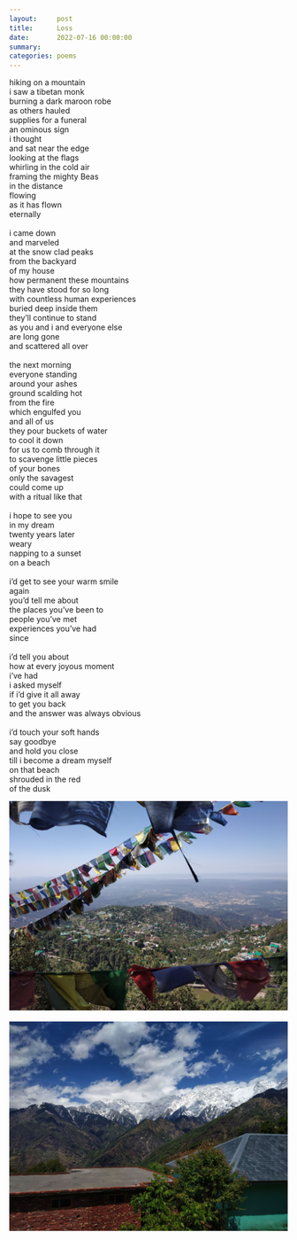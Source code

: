 ```yaml
---
layout:     post
title:      Loss
date:       2022-07-16 00:00:00
summary:    
categories: poems
---
```


hiking on a mountain\
i saw a tibetan monk\
burning a dark maroon robe\
as others hauled\
supplies for a funeral\
an ominous sign\
i thought\
and sat near the edge\
looking at the flags\
whirling in the cold air\
framing the mighty Beas\
in the distance\
flowing\
as it has flown\
eternally\
\
i came down\
and marveled\
at the snow clad peaks\
from the backyard\
of my house\
how permanent these mountains\
they have stood for so long\
with countless human experiences\
buried deep inside them\
they’ll continue to stand\
as you and i and everyone else\
are long gone\
and scattered all over\
\
the next morning\
everyone standing\
around your ashes\
ground scalding hot\
from the fire\
which engulfed you\
and all of us\
they pour buckets of water\
to cool it down\
for us to comb through it\
to scavenge little pieces\
of your bones\
only the savagest\
could come up\
with a ritual like that\
\
i hope to see you\
in my dream\
twenty years later\
weary\
napping to a sunset\
on a beach\
\
i’d get to see your warm smile\
again\
you’d tell me about\
the places you’ve been to\
people you’ve met\
experiences you’ve had\
since\
\
i’d tell you about\
how at every joyous moment\
i’ve had\
i asked myself\
if i’d give it all away\
to get you back\
and the answer was always obvious\
\
i’d touch your soft hands\
say goodbye\
and hold you close\
till i become a dream myself\
on that beach\
shrouded in the red\
of the dusk


![Mighty Beas](/images/loss_1.jpg)\
\
![Peaks](/images/loss_2.jpg)